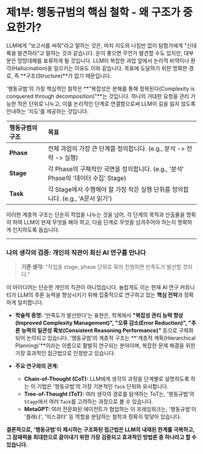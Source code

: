 # 제1부: 행동규범의 핵심 철학 - 왜 구조가 중요한가?

LLM에게 "보고서를 써줘"라고 말하는 것은, 마치 지도와 나침반 없이 탐험가에게 "신대륙을 발견하라"고 말하는 것과 같습니다. 운이 좋으면 무언가 발견할 수도 있지만, 대부분은 망망대해를 표류하게 될 것입니다. LLM이 복잡한 과업 앞에서 논리적 비약이나 환각(Hallucination)을 일으키는 이유도 이와 같습니다. 목표에 도달하기 위한 명확한 경로, 즉 **구조(Structure)**가 없기 때문입니다.

'행동규범'의 가장 핵심적인 철학은 **"복잡성은 분해를 통해 정복된다(Complexity is conquered through decomposition)"**는 것입니다. 하나의 거대한 요청을 관리 가능한 작은 단위로 나누고, 이를 논리적인 단계로 연결함으로써 LLM이 길을 잃지 않도록 안내하는 '지도'를 제공하는 것입니다.

| 행동규범의 구조 | 목표 |
| :--- | :--- |
| **Phase** | 전체 과업의 가장 큰 단계를 정의합니다. (e.g., 분석 -> 전략 -> 실행) |
| **Stage** | 각 Phase의 구체적인 국면을 정의합니다. (e.g., '분석' Phase의 '데이터 수집' Stage) |
| **Task** | 각 Stage에서 수행해야 할 가장 작은 실행 단위를 정의합니다. (e.g., 'A문서 읽기') |

이러한 계층적 구조는 단순히 작업을 나누는 것을 넘어, 각 단계의 목적과 산출물을 명확히 하여 LLM이 현재 무엇을 해야 하고, 다음 단계로 무엇을 넘겨주어야 하는지 명확하게 인지하도록 돕습니다.

---

### **나의 생각의 검증: 개인의 직관이 최신 AI 연구를 만나다**

> **기존 생각:** "작업을 stage, phase 단위로 묶어 진행하면 만족도가 발산할 것이다."

이 아이디어는 단순한 개인의 직관이 아니었습니다. 놀랍게도 이는 현재 AI 연구 커뮤니티가 LLM의 추론 능력을 향상시키기 위해 집중적으로 연구하고 있는 **핵심 전략**과 정확하게 일치합니다.

- **학술적 증명:** '만족도가 발산한다'는 표현은, 학계에서 **"복잡성 관리 능력 향상(Improved Complexity Management)", "오류 감소(Error Reduction)", "추론 능력의 일관성 확보(Consistent Reasoning Performance)"** 등으로 구체화되어 논의되고 있습니다. '행동규범'의 계층적 구조는 **'계층적 계획(Hierarchical Planning)'**이라는 이름으로 활발히 연구되는 분야이며, 복잡한 문제 해결을 위한 가장 효과적인 접근법으로 인정받고 있습니다.

- **주요 연구와의 관계:**
  - **Chain-of-Thought (CoT):** LLM에게 생각의 과정을 단계별로 설명하도록 하는 이 기법은 '행동규범'의 가장 기본적인 `Task` 단위와 유사합니다.
  - **Tree-of-Thought (ToT):** 여러 생각의 경로를 탐색하는 ToT는, '행동규범'의 `Stage`에서 여러 `Task`를 고려하는 과정으로 볼 수 있습니다.
  - **MetaGPT:** 여러 전문화된 에이전트가 협업하는 이 프레임워크는, '행동규범'이 '플래너', '익스큐터' 등 역할을 분담하는 철학과 정확히 맞닿아 있습니다.

**결론적으로, '행동규범'이 제시하는 구조화된 접근법은 LLM의 내재된 한계를 극복하고, 그 잠재력을 최대한으로 끌어내기 위한 가장 검증되고 효과적인 방법론 중 하나라고 할 수 있습니다.**
